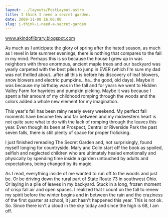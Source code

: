 ```yaml
---
layout: ../layouts/PostLayout.astro
title: I think I need a secret garden.
date: 2009-11-08 16:06:00
slug: i-think-i-need-a-secret-garden
---
```


www.akindoflibrary.blogspot.com  
  
As much as I anticipate the glory of spring after the hated season, as much as I revel in late summer evenings, there is nothing that compares to the fall in my mind. Perhaps this is so because the house I grew up in was neighbors with three enormous, ancient maple trees and our backyard was yearly carpeted with the best piles to jump in EVER (which I'm sure my dad was not thrilled about...after all this is before his discovery of leaf blowers, snow blowers and electric pumpkins...ha...the good, old days). Maybe it was because my birthday was in the fall and for years we went to Hidden Valley Farm for hayrides and pumpkin picking. Maybe it was because I spent a fair amount of my childhood romping through the woods and the colors added a whole new element for my imagination.  
  
This year's fall has been rainy nearly every weekend. My perfect fall moments have become few and far between and my midwestern heart is not quite sure what to do with the lack of romping through the leaves this year. Even though its been at Prospect, Central or Riverside Park the past seven falls, there is still plenty of space for proper frolicking.  
  
I just finished rereading The Secret Garden and, not surprisingly, found myself longing for countryside. Mary and Colin start off the book as spoiled, selfish and neglected children who are ultimately healed emotionally and physically by spending time inside a garden untouched by adults and expectations, being changed by its magic.  
  
As I read, everything inside of me wanted to run off to the woods and just be. Or be driving down the rural part of State Route 73 in southwest Ohio. Or laying in a pile of leaves in my backyard. Stuck in a long, frozen moment of crisp fall air and open spaces. I realized that I count on the fall to renew my spirit before the winter begins and in between the rain and the craziness of the first quarter at school, it just hasn't happened this year. This is not ok. So. Since there isn't a cloud in the sky today and since the high is 68, I am off.